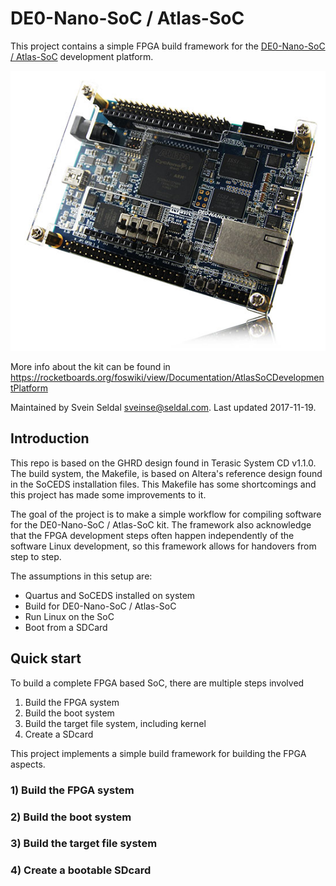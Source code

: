 # DE0-Nano-SoC / Atlas-SoC

This project contains a simple FPGA build framework for the
[DE0-Nano-SoC / Atlas-SoC](http://www.terasic.com.tw/cgi-bin/page/archive.pl?Language=English&CategoryNo=163&No=941&PartNo=1)
development platform.

![Image of DE0-Nano-Soc / Atlas-SoC](img/de0-nano-soc.jpg)

More info about the kit can be found in
https://rocketboards.org/foswiki/view/Documentation/AtlasSoCDevelopmentPlatform

Maintained by Svein Seldal <sveinse@seldal.com>. Last updated 2017-11-19.


## Introduction

This repo is based on the GHRD design found in Terasic System CD v1.1.0. The
build system, the Makefile, is based on Altera's reference design found in the
SoCEDS installation files. This Makefile has some shortcomings and this project
has made some improvements to it.

The goal of the project is to make a simple workflow for compiling software for
the DE0-Nano-SoC / Atlas-SoC kit. The framework also acknowledge that the FPGA
development steps often happen independently of the software Linux development,
so this framework allows for handovers from step to step.

The assumptions in this setup are:

 * Quartus and SoCEDS installed on system
 * Build for DE0-Nano-SoC / Atlas-SoC
 * Run Linux on the SoC
 * Boot from a SDCard


## Quick start

To build a complete FPGA based SoC, there are multiple steps involved

 1. Build the FPGA system
 2. Build the boot system
 3. Build the target file system, including kernel
 4. Create a SDcard

This project implements a simple build framework for building the FPGA aspects.


### 1) Build the FPGA system

### 2) Build the boot system

### 3) Build the target file system

### 4) Create a bootable SDcard
